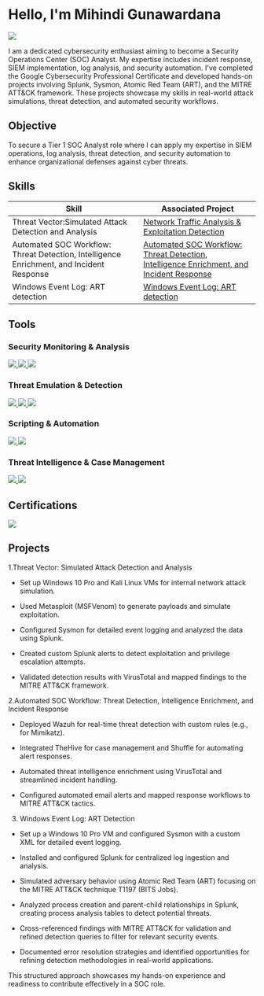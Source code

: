 # Hello, I'm Mihindi Gunawardana
<a href="https://www.linkedin.com/in/mihindi-gunawardana-44a0a432b/" target="_blank">
  <img src="https://img.shields.io/badge/-LinkedIn-0072b1?&style=for-the-badge&logo=linkedin&logoColor=white" />
</a>

I am a dedicated cybersecurity enthusiast aiming to become a Security Operations Center (SOC) Analyst. My expertise includes incident response, SIEM implementation, log analysis, and security automation. I've completed the Google Cybersecurity Professional Certificate and developed hands-on projects involving Splunk, Sysmon, Atomic Red Team (ART), and the MITRE ATT&CK framework. These projects showcase my skills in real-world attack simulations, threat detection, and automated security workflows.

## Objective
To secure a Tier 1 SOC Analyst role where I can apply my expertise in SIEM operations, log analysis, threat detection, and security automation to enhance organizational defenses against cyber threats. 

## Skills

| Skill                                         | Associated Project         |
|-----------------------------------------------|----------------------------|
| Threat Vector:Simulated Attack Detection and Analysis | <a href="https://github.com/Mihindig/Threat-Vector-Simulated-Attack-Detection-and-Analysis.git">Network Traffic Analysis & Exploitation Detection</a>|
| Automated SOC Workflow: Threat Detection, Intelligence Enrichment, and Incident Response         | <a href="https://github.com/Mihindig/Automated-SOC-Workflow-Threat-Detection-Intelligence-Enrichment-and-Incident-Response-.git">Automated SOC Workflow: Threat Detection, Intelligence Enrichment, and Incident Response</a>|
| Windows Event Log: ART detection | <a href="https://github.com/Mihindig/Windows-event-log-ART-detection.git">Windows Event Log: ART detection</a>|

## Tools
### Security Monitoring & Analysis
<div> 
   <a href="https://www.splunk.com/"> <img src="https://img.shields.io/badge/-Splunk-000000?&style=for-the-badge&logo=Splunk&logoColor=white" /> </a>
   <a href="https://docs.microsoft.com/en-us/sysinternals/downloads/sysmon"> <img src="https://img.shields.io/badge/-Sysmon-0078D4?&style=for-the-badge&logo=Windows&logoColor=white" /> </a>  
   <a href="https://wazuh.com/"> <img src="https://img.shields.io/badge/-Wazuh-0073a8?&style=for-the-badge&logo=Wazuh&logoColor=white" /> </a> 
</div>

### Threat Emulation & Detection
<div> 
  <a href="https://github.com/redcanaryco/atomic-red-team"> <img src="https://img.shields.io/badge/-Atomic_Red_Team-F05A28?&style=for-the-badge&logo=Github&logoColor=white" /> </a> 
  <a href="https://attack.mitre.org/"> <img src="https://img.shields.io/badge/-MITRE_ATT&CK-005571?&style=for-the-badge&logo=MITRE&logoColor=white" /> </a> 
  <a href="https://www.metasploit.com/"> <img src="https://img.shields.io/badge/-Metasploit-8A2BE2?&style=for-the-badge&logo=Metasploit&logoColor=white" /> </a> 
</div>

### Scripting & Automation
<div> 
  <a href="https://learn.microsoft.com/en-us/powershell/"> <img src="https://img.shields.io/badge/-PowerShell-5391FE?&style=for-the-badge&logo=PowerShell&logoColor=white" /> </a> 
  <a href="https://shuffler.io/"> <img src="https://img.shields.io/badge/-Shuffle_SOAR-FF5733?&style=for-the-badge&logo=Shuffle&logoColor=white" /> </a> 
</div>

### Threat Intelligence & Case Management

<div> 
  <a href="https://www.thehive-project.org/"> <img src="https://img.shields.io/badge/-TheHive-FFD700?&style=for-the-badge&logo=TheHive&logoColor=black" /> </a> 
  <a href="https://www.virustotal.com/"> <img src="https://img.shields.io/badge/-VirusTotal-4682B4?&style=for-the-badge&logo=VirusTotal&logoColor=white" /> </a> 
</div>

## Certifications
<div> 
  <img src="https://img.shields.io/badge/-Google_Cybersecurity_Professional_Certificate-4285F4?&style=for-the-badge&logo=Google&logoColor=white" /> 
</div>

## Projects

1.Threat Vector: Simulated Attack Detection and Analysis

* Set up Windows 10 Pro and Kali Linux VMs for internal network attack simulation.

* Used Metasploit (MSFVenom) to generate payloads and simulate exploitation.

* Configured Sysmon for detailed event logging and analyzed the data using Splunk.

* Created custom Splunk alerts to detect exploitation and privilege escalation attempts.

* Validated detection results with VirusTotal and mapped findings to the MITRE ATT&CK framework.

2.Automated SOC Workflow: Threat Detection, Intelligence Enrichment, and Incident Response

* Deployed Wazuh for real-time threat detection with custom rules (e.g., for Mimikatz).

* Integrated TheHive for case management and Shuffle for automating alert responses.

* Automated threat intelligence enrichment using VirusTotal and streamlined incident handling.

* Configured automated email alerts and mapped response workflows to MITRE ATT&CK tactics.

3. Windows Event Log: ART Detection

* Set up a Windows 10 Pro VM and configured Sysmon with a custom XML for detailed event logging.

* Installed and configured Splunk for centralized log ingestion and analysis.

* Simulated adversary behavior using Atomic Red Team (ART) focusing on the MITRE ATT&CK technique T1197 (BITS Jobs).

* Analyzed process creation and parent-child relationships in Splunk, creating process analysis tables to detect potential threats.

* Cross-referenced findings with MITRE ATT&CK for validation and refined detection queries to filter for relevant security events.

* Documented error resolution strategies and identified opportunities for refining detection methodologies in real-world applications.


This structured approach showcases my hands-on experience and readiness to contribute effectively in a SOC role.

